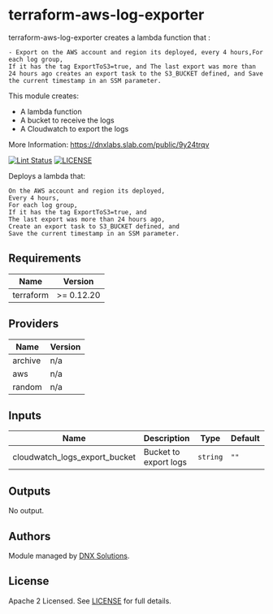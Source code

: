 # terraform-aws-log-exporter

terraform-aws-log-exporter creates a lambda function that :

    - Export on the AWS account and region its deployed, every 4 hours,For each log group,
    If it has the tag ExportToS3=true, and The last export was more than 24 hours ago creates an export task to the S3_BUCKET defined, and Save the current timestamp in an SSM parameter.

This module creates:
 - A lambda function
 - A bucket to receive the logs
 - A Cloudwatch to export the logs

 More Information: https://dnxlabs.slab.com/public/9y24trqv

 
[![Lint Status](https://github.com/DNXLabs/terraform-aws-log-exporter/workflows/Lint/badge.svg)](https://github.com/DNXLabs/terraform-aws-log-exporter/actions)
[![LICENSE](https://img.shields.io/github/license/DNXLabs/terraform-aws-log-exporter)](https://github.com/DNXLabs/terraform-aws-log-exporter/blob/master/LICENSE)

Deploys a lambda that:

    On the AWS account and region its deployed,
    Every 4 hours,
    For each log group,
    If it has the tag ExportToS3=true, and
    The last export was more than 24 hours ago,
    Create an export task to S3_BUCKET defined, and
    Save the current timestamp in an SSM parameter.

<!--- BEGIN_TF_DOCS --->

## Requirements

| Name | Version |
|------|---------|
| terraform | >= 0.12.20 |

## Providers

| Name | Version |
|------|---------|
| archive | n/a |
| aws | n/a |
| random | n/a |

## Inputs

| Name | Description | Type | Default | Required |
|------|-------------|------|---------|:--------:|
| cloudwatch\_logs\_export\_bucket | Bucket to export logs | `string` | `""` | no |

## Outputs

No output.

<!--- END_TF_DOCS --->

## Authors

Module managed by [DNX Solutions](https://github.com/DNXLabs).

## License

Apache 2 Licensed. See [LICENSE](https://github.com/DNXLabs/terraform-aws-log-exporter/blob/master/LICENSE) for full details.